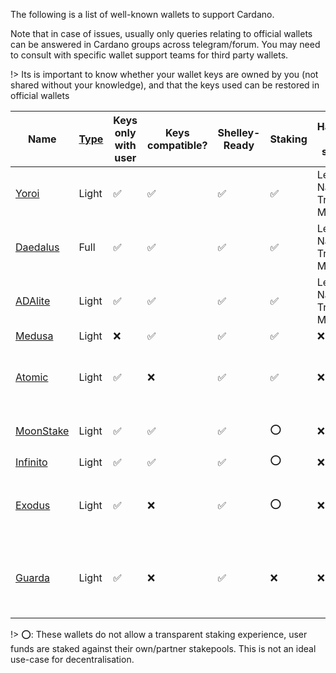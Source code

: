
The following is a list of well-known wallets to support Cardano.

Note that in case of issues, usually only queries relating to official wallets can be answered in Cardano groups across telegram/forum. You may need to consult with specific wallet support teams for third party wallets.

!> Its is important to know whether your wallet keys are owned by you (not shared without your knowledge), and that the keys used can be restored in official wallets

|Name       |[Type][1]|Keys only with user|Keys compatible?|Shelley-Ready|Staking |Hardware Wallet support        |Open Source|Creator |Platforms|
|-----------|---------|-------------------|----------------|-------------|--------|-------------------------------|-----------|--------|---------|
|[Yoroi]    |Light    |✅                |✅            |✅          |✅     |Ledger Nano S/X, Trezor Model T|[✅](https://github.com/emurgo/yoroi-frontend)|[Emurgo](https://emurgo.io)|Chromium Extension, Android, IPhone| 
|[Daedalus] |Full     |✅                |✅            |✅          |✅     |Ledger Nano S/X, Trezor Model T|[✅](https://github.com/input-output-hk/daedalus)|[IOG](https://iohk.io)|Windows, MacOS, Linux|
|[ADAlite]  |Light    |✅                |✅            |✅          |✅     |Ledger Nano S/X, Trezor Model T|[✅](https://github.com/vacuumlabs/adalite)|[VacuumLabs](https://www.vacuumlabs.com/)|Web|
|[Medusa]   |Light    |❌                |✅            |✅          |✅     |❌                           |❌|[Denis Kalinin](https://t.me/Fell_x27)|Web|
|[Atomic]   |Light    |✅                |❌            |✅          |✅     |❌                           |❌|[Atomic]|Windows, MacOS, Linux, Android, IPhone|
|[MoonStake]|Light    |✅                |✅            |✅          |⭕     |❌                           |❌|[MoonStake]|Web, Android, IPhone|
|[Infinito] |Light    |✅                |✅            |✅          |⭕     |❌                           |[✅](https://github.com/infinityblockchainlabs)|[Infinito]|No|Android, Iphone|
|[Exodus]   |Light    |✅                |❌            |✅          |⭕     |❌                           |❌|[Exodus]|Windows, MacOS, Linux, Android, IPhone|
|[Guarda]   |Light    |✅                |❌            |✅          |❌     |❌                           |❌|[Guarda]|Chromium extension, Web, Windows, Android, IPhone|

!> ⭕: These wallets do not allow a transparent staking experience, user funds are staked against their own/partner stakepools. This is not an ideal use-case for decentralisation.

[1]: Wallets/types.md#software-wallets
[Daedalus]: https://daedaluswallet.io
[Yoroi]: https://yoroi-wallet.com
[ADAlite]: https://www.adalite.io
[Medusa]: https://adawallet.io/
[Atomic]: https://atomicwallet.io/
[Guarda]: https://guarda.com
[Exodus]: https://www.exodus.io/
[Infinito]: https://www.infinitowallet.io
[MoonStake]: https://moonstake.io/
